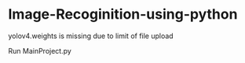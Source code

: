 # Image-Recoginition-using-python
yolov4.weights is missing due to limit of file upload

Run MainProject.py
